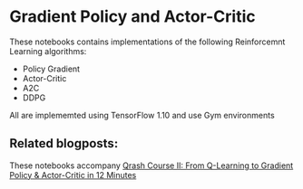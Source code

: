 # Gradient Policy and Actor-Critic

These notebooks contains implementations of the following Reinforcemnt Learning algorithms:

* Policy Gradient
* Actor-Critic
* A2C
* DDPG

All are implememted using TensorFlow 1.10 and use Gym environments

## Related blogposts:
These notebooks accompany [Qrash Course II: From Q-Learning to Gradient Policy & Actor-Critic in 12 Minutes](https://medium.com/@shakedzy/qrash-course-ii-from-q-learning-to-gradient-policy-actor-critic-in-12-minutes-8e8b47129c8c)
